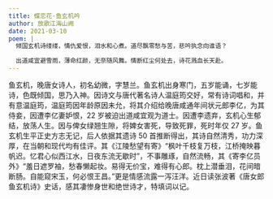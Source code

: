 ```yaml
---
title: 蝶恋花·鱼玄机吟
author: 放歌江海山阙
date: 2021-03-10
poem: |
  倾国玄机诗缕缕，情仇爱恨，泪水和心煮。道尽飘零愁与苦，悲吟执念向谁语？

  出道咸宜避雪雨，薄命红颜，无奈随风舞。情断红尘何处去，诗花溅血长天赴。
---
```


鱼玄机，晚唐女诗人，初名幼微，字慧兰。鱼玄机出身寒门，五岁能诵，七岁能诗，色既倾国，思乃入神。因诗文与唐代著名诗人温庭筠交好，常有诗词唱和，并有意温庭筠，温庭筠因年龄原因未允，将其介绍给晚唐咸通年间状元郎李亿，为其侍妾，因遭李亿妻妒恨，22 岁被迫出道咸宜观为道士。因遭李遗弃，玄机心生郁结，放荡人生。因与俾女绿翘生隙，将婢女害死，导致死罪，死时年仅 27 岁。鱼玄机生平正史方志无记，后人依据其遗诗 50 首推断得出，其诗自然清秀，功力深厚，在当朝和现代均有佳评。其《江陵愁望有寄》“枫叶千枝复万枝，江桥掩映暮帆迟。忆君心似西江水，日夜东流无歇时”，不事雕琢，自然流畅，其《寄李亿员外》“羞日遮罗袖，愁春懒起妆。易得无价宝，难得有心郎。枕上潜垂泪，花间暗断肠。自能窥宋玉，何必恨王昌。”更是情感流露一泻汪洋。近日读张波著《唐女郎鱼玄机诗》史话，感其凄惨身世和绝世诗才，特填词以记。

